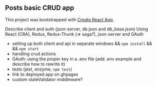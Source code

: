 ## Posts basic CRUD app

This project was bootstrapped with [Create React App](https://github.com/facebook/create-react-app).

Describe client and auth (json-server, db.json and db_base.json)
Using React (CRA), Redux, Redux-Thunk (=> saga?), json-server and GAuth

- setting up both client and api in separate windows && `npm install` && && `npm start`
- handling crud actions
- GAuth: using the proper key in a .env file (add .env example and describe how to rewrite it)
- tests (jest, enzyme, `npm test`)
- link to deployed app on ghpages
- custom stateValidator middleware?
